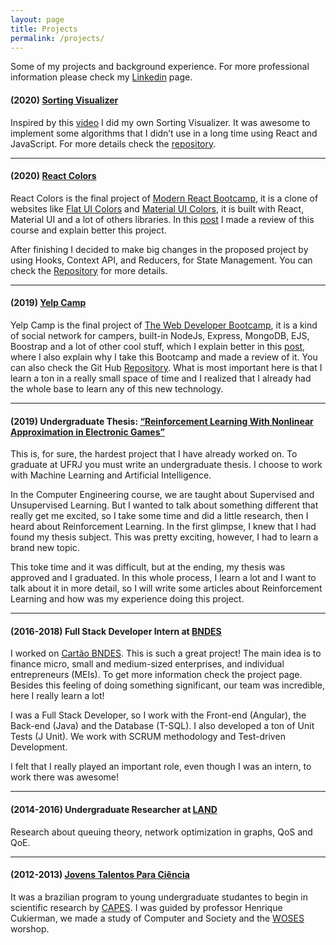 ```yaml
---
layout: page
title: Projects
permalink: /projects/
---
```


Some of my projects and background experience. For more professional information please check my [Linkedin](linkedin.com/in/lyang-higa-cano/) page.

#### (2020) [Sorting Visualizer](https://lyanghiga.github.io/sorting-visualizer/)

Inspired by this [video](https://www.youtube.com/watch?v=pFXYym4Wbkc) I did my own Sorting Visualizer. It was awesome to implement some algorithms that I didn’t use in a long time using React and JavaScript. For more details check the [repository](https://github.com/LyangHiga/sorting-visualizer).

---

#### (2020) [React Colors](https://lyanghiga.github.io/React-Colors/)

React Colors is the final project of [Modern React Bootcamp](https://www.udemy.com/course/modern-react-bootcamp/), it is a clone of websites like [Flat UI Colors](https://flatuicolors.com/) and [Material UI Colors](http://materialuicolors.co/?utm_source=launchers), it is built with React, Material UI and a lot of others libraries. In this [post](...) I made a review of this course and explain better this project.

After finishing I decided to make big changes in the proposed project by using Hooks, Context API, and Reducers, for State Management. You can check the [Repository](https://github.com/LyangHiga/React-Colors) for more details.

---

#### (2019) [Yelp Camp](http://yelp-camp--vl.herokuapp.com/)

Yelp Camp is the final project of [The Web Developer Bootcamp](https://www.udemy.com/course/the-web-developer-bootcamp/), it is a kind of social network for campers, built-in NodeJs, Express, MongoDB, EJS, Boostrap and a lot of other cool stuff, which I explain better in this [post](...), where I also explain why I take this Bootcamp and made a review of it. You can also check the Git Hub [Repository](https://github.com/LyangHiga/yelp-camp). What is most important here is that I learn a ton in a really small space of time and I realized that I already had the whole base to learn any of this new technology.

---

#### (2019) Undergraduate Thesis: [“Reinforcement Learning With Nonlinear Approximation in Electronic Games”](http://www.monografias.poli.ufrj.br/monografias/monopoli10029824.pdf)

This is, for sure, the hardest project that I have already worked on. To graduate at UFRJ you must write an undergraduate thesis. I choose to work with Machine Learning and Artificial Intelligence.

In the Computer Engineering course, we are taught about Supervised and Unsupervised Learning. But I wanted to talk about something different that really get me excited, so I take some time and did a little research, then I heard about Reinforcement Learning. In the first glimpse, I knew that I had found my thesis subject. This was pretty exciting, however, I had to learn a brand new topic.

This toke time and it was difficult, but at the ending, my thesis was approved and I graduated. In this whole process, I learn a lot and I want to talk about it in more detail, so I will write some articles about Reinforcement Learning and how was my experience doing this project.

---

#### (2016-2018) Full Stack Developer Intern at [BNDES](https://www.bndes.gov.br/wps/portal/site/home)

I worked on [Cartão BNDES](https://www.cartaobndes.gov.br/cartaobndes/). This is such a great project! The main idea is to finance micro, small and medium-sized enterprises, and individual entrepreneurs (MEIs). To get more information check the project page. Besides this feeling of doing something significant, our team was incredible, here I really learn a lot!

I was a Full Stack Developer, so I work with the Front-end (Angular), the Back-end (Java) and the Database (T-SQL). I also developed a ton of Unit Tests (J Unit). We work with SCRUM methodology and Test-driven Development.

I felt that I really played an important role, even though I was an intern, to work there was awesome!

---

#### (2014-2016) Undergraduate Researcher at [LAND](http://www.land.ufrj.br/)

Research about ​​queuing theory, network optimization in graphs, QoS and QoE.

---

#### (2012-2013) [Jovens Talentos Para Ciência](http://portal.mec.gov.br/component/tags/tag/35383-jovens-talentos-para-a-ciencia)

It was a brazilian program to young undergraduate studantes to begin in scientific research by [CAPES](https://www.capes.gov.br/). I was guided by professor Henrique Cukierman, we made a study of Computer and Society and the [WOSES](https://www.cos.ufrj.br/woses2006/fale.htm) worshop.
